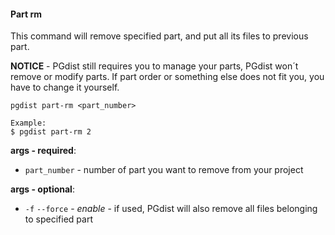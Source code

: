 #### Part rm

This command will remove specified part, and put all its files to previous part.  

**NOTICE** - PGdist still requires you to manage your parts, PGdist won´t remove or modify parts. If part order or something else does not fit you, you have to change it yourself.

```
pgdist part-rm <part_number>

Example:
$ pgdist part-rm 2
```

**args - required**:

- `part_number` - number of part you want to remove from your project

**args - optional**:

- `-f` `--force` - *enable* - if used, PGdist will also remove all files belonging to specified part
